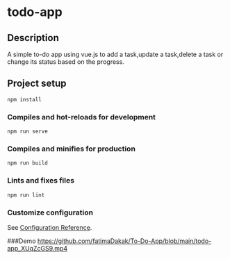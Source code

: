# todo-app
## Description
A simple to-do app using vue.js to add a task,update a task,delete a task or change its status based on the progress.
## Project setup
```
npm install
```

### Compiles and hot-reloads for development
```
npm run serve
```

### Compiles and minifies for production
```
npm run build
```

### Lints and fixes files
```
npm run lint
```

### Customize configuration
See [Configuration Reference](https://cli.vuejs.org/config/).

###Demo
https://github.com/fatimaDakak/To-Do-App/blob/main/todo-app_XUqZcGS9.mp4
